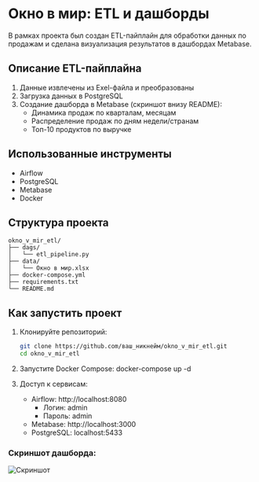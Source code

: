 # Окно в мир: ETL и дашборды
В рамках проекта был создан ETL-пайплайн для обработки данных по продажам и сделана визуализация результатов в дашбордах Metabase.

## Описание ETL-пайплайна
1. Данные извлечены из Exel-файла и преобразованы
2. Загрузка данных в PostgreSQL
3. Создание дашборда в Metabase (скриншот внизу README):
   - Динамика продаж по кварталам, месяцам
   - Распределение продаж по дням недели/странам
   - Топ-10 продуктов по выручке

## Использованные инструменты
- Airflow
- PostgreSQL
- Metabase
- Docker

## Структура проекта

    okno_v_mir_etl/
    ├── dags/
    │   └── etl_pipeline.py
    ├── data/
    │   └── Окно в мир.xlsx
    ├── docker-compose.yml
    ├── requirements.txt
    └── README.md

## Как запустить проект

1. Клонируйте репозиторий:
   ```bash
   git clone https://github.com/ваш_никнейм/okno_v_mir_etl.git
   cd okno_v_mir_etl

2. Запустите Docker Compose:
   docker-compose up -d

3. Доступ к сервисам:
   - Airflow: http://localhost:8080
      - Логин: admin
      - Пароль: admin  
   - Metabase: http://localhost:3000
   - PostgreSQL: localhost:5433



### Скриншот дашборда:
![Скриншот](screenshots/2025-10-22_07-54-42%20%281%29.jpeg)
